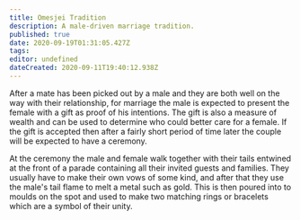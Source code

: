 ```yaml
---
title: Omesjei Tradition
description: A male-driven marriage tradition.
published: true
date: 2020-09-19T01:31:05.427Z
tags: 
editor: undefined
dateCreated: 2020-09-11T19:40:12.938Z
---
```


After a mate has been picked out by a male and they are both well on the way with their relationship, for marriage the male is expected to present the female with a gift as proof of his intentions. The gift is also a measure of wealth and can be used to determine who could better care for a female. If the gift is accepted then after a fairly short period of time later the couple will be expected to have a ceremony.

At the ceremony the male and female walk together with their tails entwined at the front of a parade containing all their invited guests and families. They usually have to make their own vows of some kind, and after that they use the male's tail flame to melt a metal such as gold. This is then poured into to moulds on the spot and used to make two matching rings or bracelets which are a symbol of their unity.